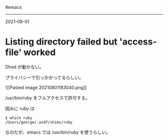 #emacs

---
2021-08-01

# Listing directory failed but 'access-file' worked

DIred が動かない。

プライバシーで引っかかってるらしい。

![[Pasted image 20210801183040.png]]

/usr/bin/ruby をフルアクセスで許可する。

因みに ruby は

```shell
$ which ruby
/Users/george/.asdf/shims/ruby
```

なのだが、emacs では /usr/bin/ruby を使うらしい。

